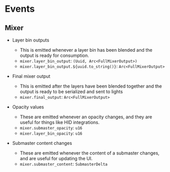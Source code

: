 # Events

## Mixer

* Layer bin outputs
	* This is emitted whenever a layer bin has been blended and the output is ready for consumption.
	* `mixer.layer_bin_output`: `(Uuid, Arc<FullMixerOutput>)`
	* `mixer.layer_bin_output.${uuid.to_string()}`: `Arc<FullMixerOutput>`

* Final mixer output
	* This is emitted after the layers have been blended together and the output is ready to be
	  serialized and sent to lights
	* `mixer.final_output`: `Arc<FullMixerOutput>`

* Opacity values
	* These are emitted whenever an opacity changes, and they are useful for things like HID integrations.
	* `mixer.submaster_opacity`: `u16`
	* `mixer.layer_bin_opacity`: `u16`

* Submaster content changes
	* These are emitted whenever the content of a submaster changes, and are useful for updating the UI.
	* `mixer.submaster_content`: `SubmasterDelta`
